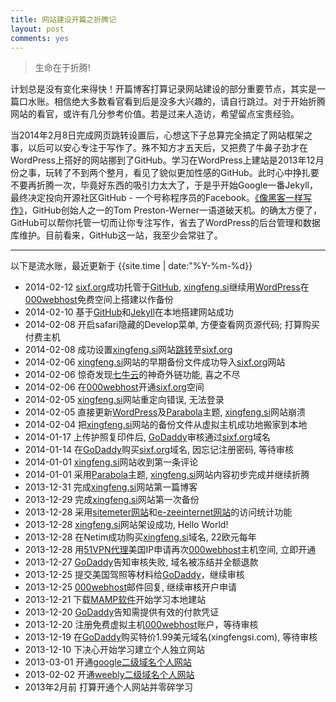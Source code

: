 ```yaml
---
title: 网站建设开篇之折腾记
layout: post
comments: yes
---
```


> 生命在于折腾!

计划总是没有变化来得快！开篇博客打算记录网站建设的部分重要节点，其实是一篇口水账。相信绝大多数看官看到后是没多大兴趣的，请自行跳过。对于开始折腾网站的看官，或许有几分参考价值。若是过来人造访，希望留点宝贵经验。

当2014年2月8日完成网页跳转设置后，心想这下子总算完全搞定了网站框架之事，以后可以安心专注于写作了。殊不知方才五天后，又把费了牛鼻子劲才在WordPress上搭好的网站挪到了GitHub。学习在WordPress上建站是2013年12月份之事，玩转了不到两个整月，看见了貌似更加性感的GitHub。此时心中挣扎要不要再折腾一次，毕竟好东西的吸引力太大了，于是乎开始Google一番Jekyll，最终决定投向开源社区GitHub - 一个号称程序员的Facebook。[《像黑客一样写作》](http://tom.preston-werner.com/2008/11/17/blogging-like-a-hacker.html)，GitHub创始人之一的Tom Preston-Werner一语道破天机。的确太方便了，GitHub可以帮你托管一切而让你专注写作，省去了WordPress的后台管理和数据库维护。目前看来，GitHub这一站，我至少会常驻了。

---

以下是流水账，最近更新于 {{site.time | date:"%Y-%m-%d}}
	
-	2014-02-12 [sixf.org](http://sixf.org)成功托管于[GitHub](http://www.github.com), [xingfeng.si](http://xingfeng.si)继续用[WordPress](http://www.wordpress.org)在[000webhost](http://www.000webhost.com/752844.html)免费空间上搭建以作备份
-	2014-02-10 基于[GitHub](http://www.github.com)和[Jekyll](https://github.com/mojombo/jekyll)在本地搭建网站成功
-	2014-02-08 开启safari隐藏的Develop菜单, 方便查看网页源代码; 打算购买付费主机
-	2014-02-08 成功设置[xingfeng.si](http://xingfeng.si)网站[跳转](http://support.netim.com/en/wiki/Use_the_web_forwarding_service)至[sixf.org](http://sixf.org)
-	2014-02-06 [xingfeng.si](http://xingfeng.si)网站的早期备份文件成功导入[sixf.org](http://sixf.org)网站
-	2014-02-06 惊奇发现[七牛云](https://portal.qiniu.com/signup?code=iv0wl84z6mq)的神奇外链功能, 喜之不尽
-	2014-02-06 在[000webhost](http://www.000webhost.com/752844.html)开通[sixf.org](http://sixf.org)空间
-	2014-02-05 [xingfeng.si](http://xingfeng.si)网站重定向错误, 无法登录
-	2014-02-05 直接更新[WordPress](http://www.wordpress.org)及[Parabola](http://www.cryoutcreations.eu)主题, [xingfeng.si](http://xingfeng.si)网站崩溃
-	2014-02-04 把[xingfeng.si](http://xingfeng.si)网站的备份文件从虚拟主机成功地搬家到本地
-	2014-01-17 上传护照复印件后, [GoDaddy](http://x.co/gobirder)审核通过[sixf.org](http://sixf.org)域名
-	2014-01-14 在[GoDaddy](http://x.co/gobirder)购买[sixf.org](http://sixf.org)域名, 因忘记注册密码, 等待审核
-	2014-01-01 [xingfeng.si](http://xingfeng.si)网站收到第一条评论
-	2014-01-01 采用[Parabola](http://www.cryoutcreations.eu)主题, [xingfeng.si](http://xingfeng.si)网站内容初步完成并继续折腾
-	2013-12-31 完成[xingfeng.si](http://xingfeng.si)网站第一篇博客
-	2013-12-29 完成[xingfeng.si](http://xingfeng.si)网站第一次备份
-	2013-12-28 采用[sitemeter网站](http://sitemeter.com)和[e-zeeinternet网站](http://e-zeeinternet.com)的访问统计功能
-	2013-12-28 [xingfeng.si](http://xingfeng.si)网站架设成功, Hello World!
-	2013-12-28 在Netim成功购买[xingfeng.si](http://xingfeng.si)域名, 22欧元每年
-	2013-12-28 用[51VPN代理](http://a.wy002.com/309788)美国IP申请再次[000webhost](http://www.000webhost.com/752844.html)主机空间, 立即开通
-	2013-12-27 [GoDaddy](http://x.co/gobirder)告知审核失败, 域名被冻结并全额退款
-	2013-12-25 提交美国驾照等材料给[GoDaddy](http://x.co/gobirder)，继续审核
-	2013-12-25 [000webhost](http://www.000webhost.com/752844.html)邮件回复, 继续审核开户申请
-	2013-12-21 下载[MAMP软件](http://www.mamp.info/en/index.html)开始学习本地建站
-	2013-12-20 [GoDaddy](http://x.co/gobirder)告知需提供有效的付款凭证
-	2013-12-20 注册免费虚拟主机[000webhost](http://www.000webhost.com/752844.html)账户，等待审核
-	2013-12-19 在[GoDaddy](http://x.co/gobirder)购买特价1.99美元域名(xingfengsi.com), 等待审核
-	2013-12-10 下决心开始学习建立个人独立网站
-	2013-03-01 开通[google二级域名个人网站](sites.google.com/site/xingfengsi)
-	2013-02-02 开通[weebly二级域名个人网站](xingfengsi.weebly.com)
-	2013年2月前 打算开通个人网站并零碎学习